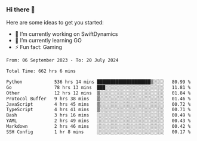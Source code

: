 ### Hi there 👋

Here are some ideas to get you started:

- 🔭 I’m currently working on SwiftDynamics
- 🌱 I’m currently learning GO
-  ⚡ Fun fact: Gaming
  
  <!--
- 👯 I’m looking to collaborate on ...
- 🤔 I’m looking for help with ...
- 💬 Ask me about ...
- 📫 How to reach me: ...
- 😄 Pronouns: ...
-->

<!--START_SECTION:waka-->

```txt
From: 06 September 2023 - To: 20 July 2024

Total Time: 662 hrs 6 mins

Python            536 hrs 14 mins ████████████████████▒░░░░   80.99 %
Go                78 hrs 13 mins  ███░░░░░░░░░░░░░░░░░░░░░░   11.81 %
Other             12 hrs 12 mins  ▒░░░░░░░░░░░░░░░░░░░░░░░░   01.84 %
Protocol Buffer   9 hrs 38 mins   ▒░░░░░░░░░░░░░░░░░░░░░░░░   01.46 %
JavaScript        4 hrs 45 mins   ▒░░░░░░░░░░░░░░░░░░░░░░░░   00.72 %
TypeScript        4 hrs 41 mins   ▒░░░░░░░░░░░░░░░░░░░░░░░░   00.71 %
Bash              3 hrs 16 mins   ░░░░░░░░░░░░░░░░░░░░░░░░░   00.49 %
YAML              2 hrs 49 mins   ░░░░░░░░░░░░░░░░░░░░░░░░░   00.43 %
Markdown          2 hrs 46 mins   ░░░░░░░░░░░░░░░░░░░░░░░░░   00.42 %
SSH Config        1 hr 8 mins     ░░░░░░░░░░░░░░░░░░░░░░░░░   00.17 %
```

<!--END_SECTION:waka-->
